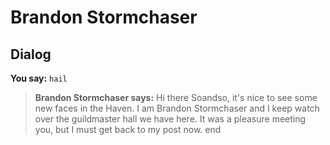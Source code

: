 # Brandon Stormchaser
## Dialog

**You say:** `hail`



>**Brandon Stormchaser says:** Hi there Soandso, it's nice to see some new faces in the Haven. I am Brandon Stormchaser and I keep watch over the guildmaster hall we have here. It was a pleasure meeting you, but I must get back to my post now.
end
